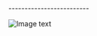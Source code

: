  <br> 
-------------------------<br> 



![Image text](https://github.com/c1cccc/DDDUR2018F_516202910001/blob/master/1/%E4%BB%8B%E7%BB%8D111.png)
